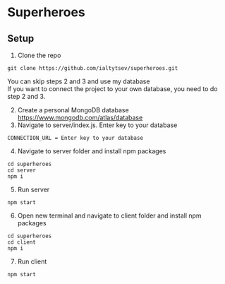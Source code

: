 # Superheroes

## Setup
1. Clone the repo
```
git clone https://github.com/ialtytsev/superheroes.git
```
You can skip steps 2 and 3 and use my database  
If you want to connect the project to your own database, you need to do step 2 and 3.  

2. Create a personal MongoDB database https://www.mongodb.com/atlas/database
3. Navigate to server/index.js. Enter key to your database
```
CONNECTION_URL = Enter key to your database
```
4. Navigate to server folder and install npm packages
```
cd superheroes
cd server
npm i
```
5. Run server
```
npm start
```
6. Open new terminal and navigate to client folder and install npm packages
```
cd superheroes
cd client
npm i
```
7. Run client
```
npm start
```

